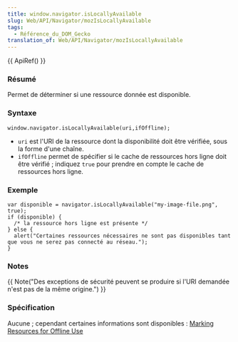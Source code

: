 ```yaml
---
title: window.navigator.isLocallyAvailable
slug: Web/API/Navigator/mozIsLocallyAvailable
tags:
  - Référence_du_DOM_Gecko
translation_of: Web/API/Navigator/mozIsLocallyAvailable
---
```

{{ ApiRef() }}

### Résumé

Permet de déterminer si une ressource donnée est disponible.

### Syntaxe

    window.navigator.isLocallyAvailable(uri,ifOffline);

- `uri` est l'URI de la ressource dont la disponibilité doit être vérifiée, sous la forme d'une chaîne.
- `ifOffline` permet de spécifier si le cache de ressources hors ligne doit être vérifié ; indiquez `true` pour prendre en compte le cache de ressources hors ligne.

### Exemple

    var disponible = navigator.isLocallyAvailable("my-image-file.png", true);
    if (disponible) {
      /* la ressource hors ligne est présente */
    } else {
      alert("Certaines ressources nécessaires ne sont pas disponibles tant que vous ne serez pas connecté au réseau.");
    }

### Notes

{{ Note("Des exceptions de sécurité peuvent se produire si l\'URI demandée n\'est pas de la même origine.") }}

### Spécification

Aucune ; cependant certaines informations sont disponibles : [Marking Resources for Offline Use](http://www.campd.org/stuff/Offline%20Cache.html)
